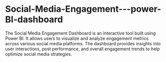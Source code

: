 # Social-Media-Engagement---power-BI-dashboard
The Social Media Engagement Dashboard is an interactive tool built using Power BI. It allows users to visualize and analyze engagement metrics across various social media platforms. The dashboard provides insights into user interactions, post performance, and overall engagement trends to help optimize social media strategies.
